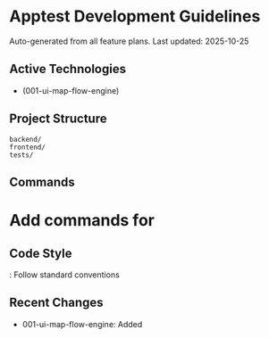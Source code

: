 # Apptest Development Guidelines

Auto-generated from all feature plans. Last updated: 2025-10-25

## Active Technologies

- (001-ui-map-flow-engine)

## Project Structure

```text
backend/
frontend/
tests/
```

## Commands

# Add commands for 

## Code Style

: Follow standard conventions

## Recent Changes

- 001-ui-map-flow-engine: Added

<!-- MANUAL ADDITIONS START -->
<!-- MANUAL ADDITIONS END -->
